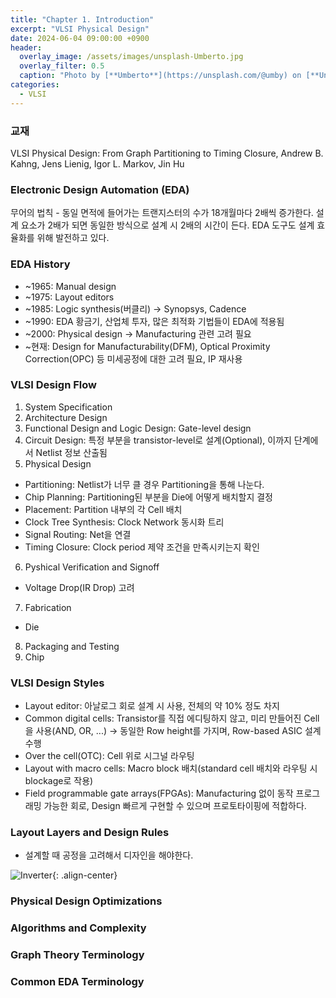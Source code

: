 ```yaml
---
title: "Chapter 1. Introduction"
excerpt: "VLSI Physical Design"
date: 2024-06-04 09:00:00 +0900
header:
  overlay_image: /assets/images/unsplash-Umberto.jpg
  overlay_filter: 0.5
  caption: "Photo by [**Umberto**](https://unsplash.com/@umby) on [**Unsplash**](https://unsplash.com/)"
categories:
  - VLSI
---
```


### 교재

VLSI Physical Design: From Graph Partitioning to Timing Closure, Andrew B. Kahng, Jens Lienig, Igor L. Markov, Jin Hu

### Electronic Design Automation (EDA)

무어의 법칙 - 동일 면적에 들어가는 트랜지스터의 수가 18개월마다 2배씩 증가한다.
설계 요소가 2배가 되면 동일한 방식으로 설계 시 2배의 시간이 든다.
EDA 도구도 설계 효율화를 위해 발전하고 있다.

### EDA History

- ~1965: Manual design
- ~1975: Layout editors
- ~1985: Logic synthesis(버클리) → Synopsys, Cadence
- ~1990: EDA 황금기, 산업체 투자, 많은 최적화 기법들이 EDA에 적용됨
- ~2000: Physical design → Manufacturing 관련 고려 필요
- ~현재: Design for Manufacturability(DFM), Optical Proximity Correction(OPC) 등 미세공정에 대한 고려 필요, IP 재사용

### VLSI Design Flow

1. System Specification
2. Architecture Design
3. Functional Design and Logic Design: Gate-level design
4. Circuit Design: 특정 부분을 transistor-level로 설계(Optional), 이까지 단계에서 Netlist 정보 산출됨
5. Physical Design
  - Partitioning: Netlist가 너무 클 경우 Partitioning을 통해 나눈다.
  - Chip Planning: Partitioning된 부분을 Die에 어떻게 배치할지 결정
  - Placement: Partition 내부의 각 Cell 배치
  - Clock Tree Synthesis: Clock Network 동시화 트리
  - Signal Routing: Net을 연결
  - Timing Closure: Clock period 제약 조건을 만족시키는지 확인
6. Pyshical Verification and Signoff
  - Voltage Drop(IR Drop) 고려
7. Fabrication
  - Die
8. Packaging and Testing
9.  Chip

### VLSI Design Styles

- Layout editor: 아날로그 회로 설계 시 사용, 전체의 약 10% 정도 차지
- Common digital cells: Transistor를 직접 에디팅하지 않고, 미리 만들어진 Cell을 사용(AND, OR, ...) → 동일한 Row height를 가지며, Row-based ASIC 설계 수행
- Over the cell(OTC): Cell 위로 시그널 라우팅
- Layout with macro cells: Macro block 배치(standard cell 배치와 라우팅 시 blockage로 작용)
- Field programmable gate arrays(FPGAs): Manufacturing 없이 동작 프로그래밍 가능한 회로, Design 빠르게 구현할 수 있으며 프로토타이핑에 적합하다.

### Layout Layers and Design Rules

- 설계할 때 공정을 고려해서 디자인을 해야한다.

![Inverter]({{site.baseurl}}/assets/images/2024-06-04-inverter.png){: .align-center}

### Physical Design Optimizations

### Algorithms and Complexity

### Graph Theory Terminology

### Common EDA Terminology
